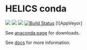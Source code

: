 # HELICS conda
[![](https://anaconda.org/gmlc-tdc/helics/badges/platforms.svg)](https://anaconda.org/gmlc-tdc/helics) [![](https://anaconda.org/gmlc-tdc/helics/badges/latest_release_date.svg)](https://anaconda.org/gmlc-tdc/helics) [![](https://anaconda.org/gmlc-tdc/helics/badges/downloads.svg)](https://anaconda.org/gmlc-tdc/helics) [![Build Status](https://www.travis-ci.com/GMLC-TDC/helics-conda.svg?branch=master)](https://travis-ci.com/GMLC-TDC/helics-conda) [![AppVeyor]

See [anaconda page](https://anaconda.org/gmlc-tdc/helics) for downloads.

See [docs](https://helics.readthedocs.io/en/latest/) for more information.
